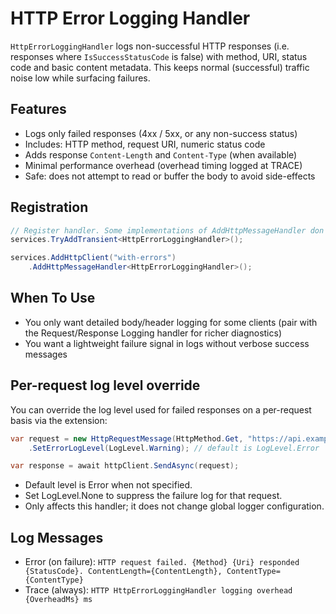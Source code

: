 # HTTP Error Logging Handler

`HttpErrorLoggingHandler` logs non-successful HTTP responses (i.e. responses where `IsSuccessStatusCode` is false) with method, URI, status code and basic content metadata. This keeps normal (successful) traffic noise low while surfacing failures.

## Features
- Logs only failed responses (4xx / 5xx, or any non-success status)
- Includes: HTTP method, request URI, numeric status code
- Adds response `Content-Length` and `Content-Type` (when available)
- Minimal performance overhead (overhead timing logged at TRACE)
- Safe: does not attempt to read or buffer the body to avoid side-effects

## Registration
```csharp
// Register handler. Some implementations of AddHttpMessageHandler don't do this internally
services.TryAddTransient<HttpErrorLoggingHandler>();

services.AddHttpClient("with-errors")
    .AddHttpMessageHandler<HttpErrorLoggingHandler>();
```

## When To Use
- You only want detailed body/header logging for some clients (pair with the Request/Response Logging handler for richer diagnostics)
- You want a lightweight failure signal in logs without verbose success messages

## Per-request log level override
You can override the log level used for failed responses on a per-request basis via the extension:

```csharp
var request = new HttpRequestMessage(HttpMethod.Get, "https://api.example/")
    .SetErrorLogLevel(LogLevel.Warning); // default is LogLevel.Error

var response = await httpClient.SendAsync(request);
```

- Default level is Error when not specified.
- Set LogLevel.None to suppress the failure log for that request.
- Only affects this handler; it does not change global logger configuration.

## Log Messages
- Error (on failure):
  `HTTP request failed. {Method} {Uri} responded {StatusCode}. ContentLength={ContentLength}, ContentType={ContentType}`
- Trace (always):
  `HTTP HttpErrorLoggingHandler logging overhead {OverheadMs} ms`
